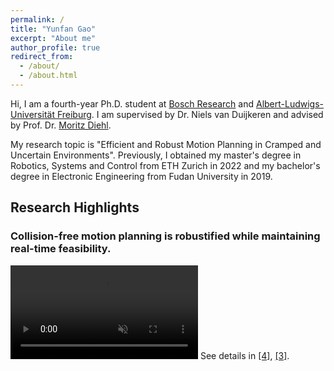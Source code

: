 ```yaml
---
permalink: /
title: "Yunfan Gao"
excerpt: "About me"
author_profile: true
redirect_from: 
  - /about/
  - /about.html
---
```


Hi, I am a fourth-year Ph.D. student at [Bosch Research](https://www.bosch-ai.com/) and [Albert-Ludwigs-Universität Freiburg](https://uni-freiburg.de/). I am supervised by Dr. Niels van Duijkeren and advised by Prof. Dr. [Moritz Diehl](https://www.syscop.de/people/moritz-diehl).

My research topic is "Efficient and Robust Motion Planning in Cramped and Uncertain Environments". Previously, I obtained my master's degree in Robotics, Systems and Control from ETH Zurich in 2022 and my bachelor's degree in Electronic Engineering from Fudan University in 2019.


Research Highlights
-----
<h3>Collision-free motion planning is robustified while maintaining real-time feasibility.</h3>
<video id="teaser" autoplay muted loop playsinline style="max-width:80%">
  <source src="https://yf-gao.github.io/images/zoRO.mp4" type="video/mp4">
</video>
See details in <a href='publications#item-Gao2023'>[4]</a>, <a href='publications#item-Frey2024'>[3]</a>.